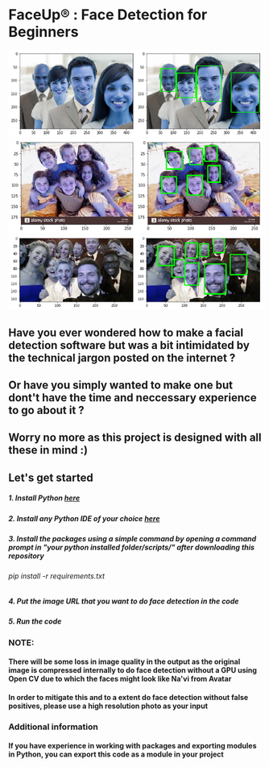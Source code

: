 <h1>FaceUp® : Face Detection for Beginners </h1>




![join1](https://github.com/ShankarNarayanan97/FaceUp/blob/master/join1.jpg)
![join1](https://github.com/ShankarNarayanan97/FaceUp/blob/master/join2.jpg)
![join1](https://github.com/ShankarNarayanan97/FaceUp/blob/master/join3.jpg)

<h2> Have you ever wondered how to make a facial detection software but was a bit intimidated by the technical jargon posted on the internet ? </h2>
<h2> Or have you simply wanted to make one but dont't have the time and neccessary experience to go about it ? </h2> 

<h2>Worry no more as this project is designed with all these in mind :) </h2>

<h2> Let's get started</h2>
<h5>1. Install Python <a href="https://www.python.org/downloads/">here</a> </h5>
<h5>2. Install any Python IDE of your choice <a href="https://wiki.python.org/moin/IntegratedDevelopmentEnvironments">here</a> </h5>
<h5>3. Install the packages using a simple command  by opening a command prompt in "your python installed folder/scripts/" after downloading this repository </h5>
<h6>pip install -r requirements.txt </h6>
<h5>4. Put the image URL that you want to do face detection in the code </h5>
<h5>5. Run the code </h5>
<h3> NOTE: </h3>
<h4> There will be some loss in image quality in the output as the original image is compressed internally to do face detection without a GPU using Open CV due to which the faces might look like Na'vi from Avatar </h4> 
<h4> In order to mitigate this and to a extent do face detection without false positives, please use a high resolution photo as your input </h4>

<h3> Additional information </h3>
<h4> If you have experience in working with packages and exporting modules in Python, you can export this code as a module in your project </h4>
